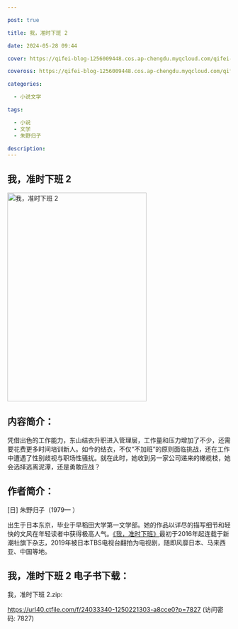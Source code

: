 ```yaml
---

post: true

title: 我，准时下班 2

date: 2024-05-28 09:44

cover: https://qifei-blog-1256009448.cos.ap-chengdu.myqcloud.com/qifei-blog/65fcd42e9f345e8d03b09732.jpg

coveross: https://qifei-blog-1256009448.cos.ap-chengdu.myqcloud.com/qifei-blog/65fcd42e9f345e8d03b09732.jpg

categories:

  - 小说文学

tags:

  - 小说
  - 文学
  - 朱野归子

description:
---
```


## 我，准时下班 2
<img alt="我，准时下班 2 " class="aligncenter loaded" data-was-processed="true" decoding="async" fetchpriority="high" height="471" src="https://qifei-blog-1256009448.cos.ap-chengdu.myqcloud.com/qifei-blog/65fcd42e9f345e8d03b09732.jpg " style="cursor: zoom-in;" width="314"/>

## 内容简介：

凭借出色的工作能力，东山结衣升职进入管理层，工作量和压力增加了不少，还需要花费更多时间培训新人。如今的结衣，不仅“不加班”的原则面临挑战，还在工作中遭遇了性别歧视与职场性骚扰。就在此时，她收到另一家公司递来的橄榄枝，她会选择逃离泥潭，还是勇敢应战？

## 作者简介：

[日] 朱野归子（1979— ）

出生于日本东京，毕业于早稻田大学第一文学部。她的作品以详尽的描写细节和轻快的文风在年轻读者中获得极高人气。<a href="https://www.huibooks.com/23936.html">《我，准时下班》</a>最初于2016年起连载于新潮社旗下杂志，2019年被日本TBS电视台翻拍为电视剧，随即风靡日本、马来西亚、中国等地。

## 我，准时下班 2 电子书下载：



我，准时下班 2.zip: 

https://url40.ctfile.com/f/24033340-1250221303-a8cce0?p=7827 (访问密码: 7827)
